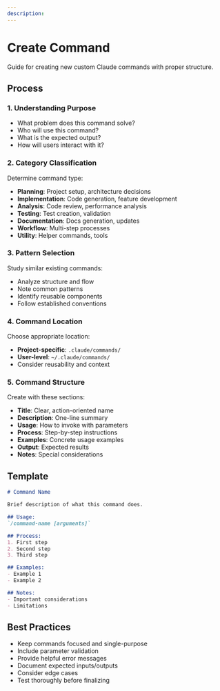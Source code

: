 ```yaml
---
description: 
---
```


# Create Command

Guide for creating new custom Claude commands with proper structure.

## Process

### 1. Understanding Purpose

- What problem does this command solve?
- Who will use this command?
- What is the expected output?
- How will users interact with it?

### 2. Category Classification

Determine command type:

- **Planning**: Project setup, architecture decisions
- **Implementation**: Code generation, feature development
- **Analysis**: Code review, performance analysis
- **Testing**: Test creation, validation
- **Documentation**: Docs generation, updates
- **Workflow**: Multi-step processes
- **Utility**: Helper commands, tools

### 3. Pattern Selection

Study similar existing commands:

- Analyze structure and flow
- Note common patterns
- Identify reusable components
- Follow established conventions

### 4. Command Location

Choose appropriate location:

- **Project-specific**: `.claude/commands/`
- **User-level**: `~/.claude/commands/`
- Consider reusability and context

### 5. Command Structure

Create with these sections:

- **Title**: Clear, action-oriented name
- **Description**: One-line summary
- **Usage**: How to invoke with parameters
- **Process**: Step-by-step instructions
- **Examples**: Concrete usage examples
- **Output**: Expected results
- **Notes**: Special considerations

## Template

```markdown
# Command Name

Brief description of what this command does.

## Usage:
`/command-name [arguments]`

## Process:
1. First step
2. Second step
3. Third step

## Examples:
- Example 1
- Example 2

## Notes:
- Important considerations
- Limitations
```

## Best Practices

- Keep commands focused and single-purpose
- Include parameter validation
- Provide helpful error messages
- Document expected inputs/outputs
- Consider edge cases
- Test thoroughly before finalizing
